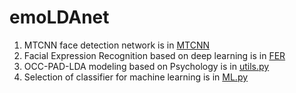 # emoLDAnet
1. MTCNN face detection network is in [MTCNN](./DL/mtcnn/)
2. Facial Expression Recognition based on deep learning is in [FER](./DL/FER/)
3. OCC-PAD-LDA modeling based on Psychology is in [utils.py](./DL/utils.py)
4. Selection of classifier for machine learning is in [ML.py](./ML/ML.py)
